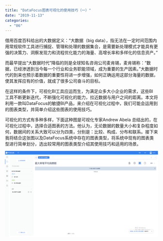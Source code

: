 ```yaml
---
title: "DataFocus图表可视化的使用技巧（一）"
date: "2019-11-13"
categories: 
  - "06"
---
```


借用百度百科给出的大数据定义：“大数据（big data），指无法在一定时间范围内用常规软件工具进行捕捉、管理和处理的数据集合，是需要新处理模式才能具有更强的决策力、洞察发现力和流程优化能力的海量、高增长率和多样化的信息资产。”

而最早提出“大数据时代”降临的则是全球知名咨询公司麦肯锡，麦肯锡称：“数据，已经渗透到当今每一个行业和业务职能领域，成为重要的生产因素。”大数据时代的到来也预示着数据的重要性将进一步增强，如何正确运用这部分海量的数据，使其发挥应有的价值，就成了很多公司奋斗的目标。

在这样的条件下，可视化BI工具应运而生，为满足众多大小企业的需求，这些BI 工具不断更新迭代，不断强化可视化的能力，拉近数据与用户之间的距离。本文将利用一款叫DataFocus的敏捷BI产品，来介绍在可视化过程中，我们可能会运用到的图表类型，并简单介绍这些图表的使用技巧。

可视化的方式有多种多样，下面这种图是可视化专家Andrew Abela 总结出的，在可视化过程中，选择合适图表的方法。他认为，无论数据的数量大小和复杂程度如何，数据间的关系大致可以分为四类，分别是：比较、构成、分布和联系。接下来我将结合这张图以及DataFocus系统中存在的图表类型，将系统中现有的图表类型进行简单划分，选出较常用的图表类型介绍其使用技巧和适用的场景。

![](images/word-image-38.png)
